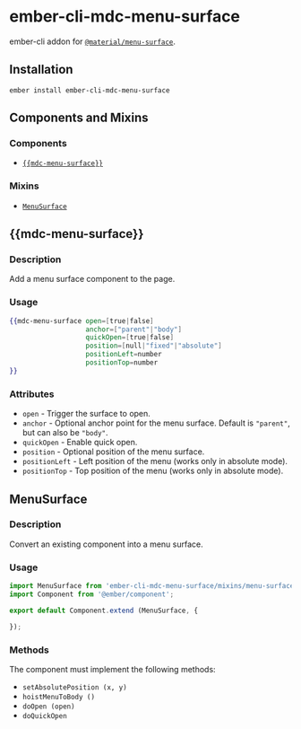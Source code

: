 ember-cli-mdc-menu-surface
===========================

ember-cli addon for [`@material/menu-surface`](https://github.com/material-components/material-components-web/tree/master/packages/mdc-menu-surface).

Installation
------------

    ember install ember-cli-mdc-menu-surface

Components and Mixins
-----------------------

### Components

* [`{{mdc-menu-surface}}`](#mdc-menu-surface)

### Mixins

* [`MenuSurface`](#menusurface)

{{mdc-menu-surface}}
---------------

### Description

Add a menu surface component to the page.

### Usage

```handlebars
{{mdc-menu-surface open=[true|false]
                   anchor=["parent"|"body"]
                   quickOpen=[true|false]
                   position=[null|"fixed"|"absolute"]
                   positionLeft=number
                   positionTop=number
}}
```

### Attributes

* `open` - Trigger the surface to open.
* `anchor` - Optional anchor point for the menu surface. Default is `"parent"`, but can also be `"body"`.
* `quickOpen` - Enable quick open.
* `position` - Optional position of the menu surface.
* `positionLeft` - Left position of the menu (works only in absolute mode).
* `positionTop` - Top position of the menu (works only in absolute mode).

MenuSurface
---------------------

### Description

Convert an existing component into a menu surface.

### Usage

```javascript
import MenuSurface from 'ember-cli-mdc-menu-surface/mixins/menu-surface';
import Component from '@ember/component';

export default Component.extend (MenuSurface, {

});
```

### Methods

The component must implement the following methods:

* `setAbsolutePosition (x, y)`
* `hoistMenuToBody ()`
* `doOpen (open)`
* `doQuickOpen`
